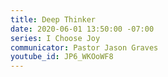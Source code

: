 ```yaml
---
title: Deep Thinker
date: 2020-06-01 13:50:00 -07:00
series: I Choose Joy
communicator: Pastor Jason Graves
youtube_id: JP6_WKOoWF8
---
```


